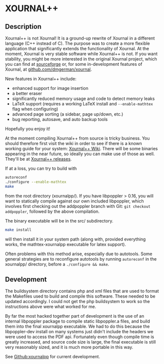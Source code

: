 XOURNAL++
=====================

Description
---------------------

Xournal++ is not Xournal! 
It is a ground-up rewrite of Xournal in a different language (C++ instead of C).
The purpose was to create a more flexible application that significantly extends the functionality of Xournal.
At the moment, Xournal is very stable software while Xournal++ is not.
If you want stability, you might be more interested in the original Xournal project, which you can find at
<a href="http://sourceforge.net/projects/xournal/">sourceforge</a> or, for some in-development features of Xournal, at
<a href="https://github.com/dmgerman/xournal">github.com/dmgerman/xournal</a>.

New features in Xournal++ include:

* enhanced support for image insertion
* a better eraser
* significantly reduced memory usage and code to detect memory leaks
* LaTeX support (requires a working LaTeX install and ```--enable-mathtex``` flag when configuring)
* advanced page sorting (a sidebar, page up/down, etc.)
* bug reporting, autosave, and auto backup tools

Hopefully you enjoy it! 


At the moment compiling Xournal++ from source is tricky business.
You should therefore first visit the wiki in order to see if there is a known working guide for your system:
<a href="https://github.com/xournalpp/xournalpp/wiki/">Xournal++ Wiki</a>.
There will be some binaries appearing in the near future, so ideally you can make use of those as well.
They'll be at <a href="https://github.com/xournalpp/xournalpp/releases">Xournal++ releases</a>.

If at a loss, you can try to build with
```bash
autoreconf
./configure --enable-mathtex
make
```
from the root directory (xournalpp/).
If you have libpoppler > 0.16, you will want to statically compile
against our own included libpoppler, which involves first checking
out the addpoppler branch with Git: ```git checkout addpoppler```,
followed by the above compilation.

The binary executable will be in the src/ subdirectory.

```bash
make install
```
will then install it in your system path (along with, provided everything works,
the mathtex-xournalpp executable for latex support).

Often problems with this method arise, especially due to autotools.
Some general strategies are to reconfigure autotools by running ```autoreconf```
in the xournalpp/ directory, before a ```./configure && make```.


Development
---------------------

The buildsystem directory contains php and xml files that are used to 
format the Makefiles used to build and compile this software. These needed to be
updated accordingly. 
I could not get the php buildsystem to work so the instructions above were what
worked for me.

By far the most hacked together part of development is the use of an internal
libpoppler package to compile static libpoppler.a files, and build them into the
final xournalpp executable. We had to do this because the libpoppler-dev install
on many systems just didn't include the headers we were used to access the PDF api.
Fortunately even though compile time is greatly increased, and source code size is large,
the final executable is still very reasonably sized, and it is much more portable in this way.

See <a href="http://github.com/xournalpp/xournalpp">Github:xournalpp</a> for current development.
